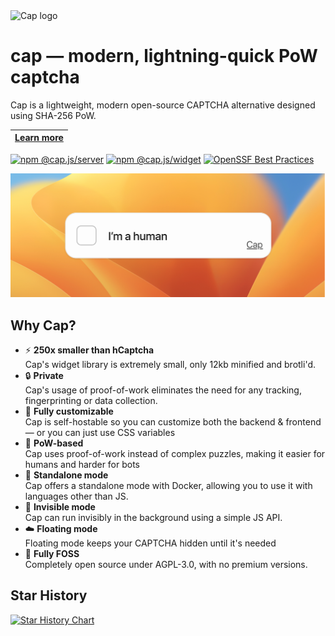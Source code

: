 <img alt="Cap logo" src="https://cap.tiagorangel.com/logo.png" width="70">

# cap — modern, lightning-quick PoW captcha

Cap is a lightweight, modern open-source CAPTCHA alternative designed using SHA-256 PoW.

| [Learn more](https://cap.tiagorangel.com)
|----------|

[![npm @cap.js/server](https://img.shields.io/badge/@cap.js/-server-CB0200?logo=npm)](https://www.npmjs.com/package/@cap.js/server) [![npm @cap.js/widget](https://img.shields.io/badge/@cap.js/-widget-CB0200?logo=npm)](https://www.npmjs.com/package/@cap.js/widget) [![OpenSSF Best Practices](https://www.bestpractices.dev/projects/9920/badge)](https://www.bestpractices.dev/projects/9920)

<img alt="Cap captcha" src="./assets/thumb.png">

## Why Cap?

- ⚡️ **250x smaller than hCaptcha**  
  Cap's widget library is extremely small, only 12kb minified and brotli'd.
- 🔒️ **Private**  
   Cap's usage of proof-of-work eliminates the need for any tracking, fingerprinting or data collection.
- 🌈 **Fully customizable**  
   Cap is self-hostable so you can customize both the backend & frontend — or you can just use CSS variables
- 🤖 **PoW-based**  
   Cap uses proof-of-work instead of complex puzzles, making it easier for humans and harder for bots
- 🧩 **Standalone mode**  
   Cap offers a standalone mode with Docker, allowing you to use it with languages other than JS.
- 💨 **Invisible mode**  
   Cap can run invisibly in the background using a simple JS API.
- ☁️ **Floating mode**  
   Floating mode keeps your CAPTCHA hidden until it's needed
- 🌳 **Fully FOSS**  
   Completely open source under AGPL-3.0, with no premium versions.

## Star History

[![Star History Chart](https://api.star-history.com/svg?repos=tiagorangel1/cap&type=Date)](https://www.star-history.com/#tiagorangel1/cap&Date)
